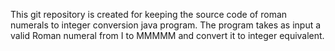 This git repository is created for keeping the source code of roman numerals to integer conversion java program.
The program takes as input a valid Roman numeral from I to MMMMM and convert it to integer equivalent.
